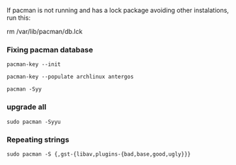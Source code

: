 
If pacman is not running and has a lock package avoiding
other instalations, run this:

rm /var/lib/pacman/db.lck

### Fixing pacman database

    pacman-key --init

    pacman-key --populate archlinux antergos

    pacman -Syy

### upgrade all

    sudo pacman -Syyu

### Repeating strings

    sudo pacman -S {,gst-{libav,plugins-{bad,base,good,ugly}}}

